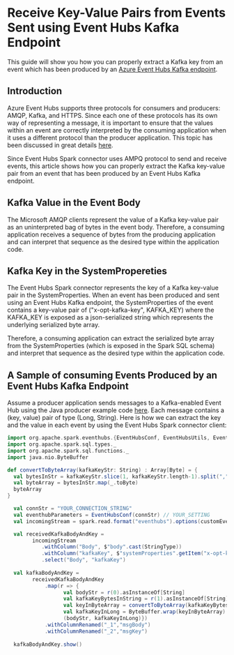# Receive Key-Value Pairs from Events Sent using Event Hubs Kafka Endpoint
This guide will show you how you can properly extract a Kafka key from an event which has been produced by an 
<a href="https://github.com/Azure/azure-event-hubs-for-kafka" target="_blank">Azure Event Hubs Kafka endpoint</a>.

 
## Introduction 
Azure Event Hubs supports three protocols for consumers and producers: AMQP, Kafka, and HTTPS. 
Since each one of these protocols has its own way of representing a message, it is important to ensure that the values 
within an event are correctly interpreted by the consuming application when it uses a different protocol than the producer application.
This topic has been discussed in great details <a href="https://docs.microsoft.com/en-us/azure/event-hubs/event-hubs-exchange-events-different-protocols" target="_blank">here</a>.

Since Event Hubs Spark connector uses AMPQ protocol to send and receive events, this article shows how you can properly 
extract the Kafka key-value pair from an event that has been produced by an Event Hubs Kafka endpoint.


## Kafka Value in the Event Body
The Microsoft AMQP clients represent the value of a Kafka key-value pair as an uninterpreted bag of bytes 
in the event body. Therefore, a consuming application receives a sequence of bytes from the producing application 
and can interpret that sequence as the desired type within the application code.


## Kafka Key in the SystemPropereties
The Event Hubs Spark connector represents the key of a Kafka key-value pair in the SystemProperties. When an event has been 
produced and sent using an Event Hubs Kafka endpoint, the SystemProperties of the event contains a key-value pair of 
("x-opt-kafka-key", KAFKA_KEY) where the KAFKA_KEY is exposed as a json-serialized string which represents the 
underlying serialized byte array.

Therefore, a consuming application can extract the serialized byte array from the SystemProperties (which is exposed 
in the Spark SQL schema) and interpret  that sequence as the desired type within the application code.


## A Sample of consuming Events Produced by an Event Hubs Kafka Endpoint
Assume a producer application sends messages to a Kafka-enabled Event Hub using the Java producer example code 
<a href="https://github.com/Azure/azure-event-hubs-for-kafka/tree/master/quickstart/java" target="_blank">here</a>.
Each message contains a (key, value) pair of type (Long, String). Here is how we can extract the key and the value
in each event by using the Event Hubs Spark connector client:

```scala
import org.apache.spark.eventhubs.{EventHubsConf, EventHubsUtils, EventPosition}
import org.apache.spark.sql.types._
import org.apache.spark.sql.functions._
import java.nio.ByteBuffer

def convertToByteArray(kafkaKeyStr: String) : Array[Byte] = {
  val bytesInStr = kafkaKeyStr.slice(1, kafkaKeyStr.length-1).split(",")
  val byteArray = bytesInStr.map(_.toByte)
  byteArray
}

  val connStr = "YOUR_CONNECTION_STRING"
  val eventhubParameters = EventHubsConf(connStr) // YOUR_SETTING
  val incomingStream = spark.read.format("eventhubs").options(customEventhubParameters.toMap).load()

  val receivedKafkaBodyAndKey = 
        incomingStream
           .withColumn("Body", $"body".cast(StringType))
           .withColumn("kafkaKey", $"systemProperties".getItem("x-opt-kafka-key").cast(StringType)) 
           .select("Body", "kafkaKey")
  
  val kafkaBodyAndKey = 
        receivedKafkaBodyAndKey
            .map(r => {
                  val bodyStr = r(0).asInstanceOf[String]
                  val kafkaKeyBytesInString = r(1).asInstanceOf[String]
                  val keyInByteArray = convertToByteArray(kafkaKeyBytesInString)
                  val kafkaKeyInLong = ByteBuffer.wrap(keyInByteArray).getLong
                  (bodyStr, kafkaKeyInLong)})
            .withColumnRenamed("_1","msgBody")
            .withColumnRenamed("_2","msgKey")
            
  kafkaBodyAndKey.show()
```